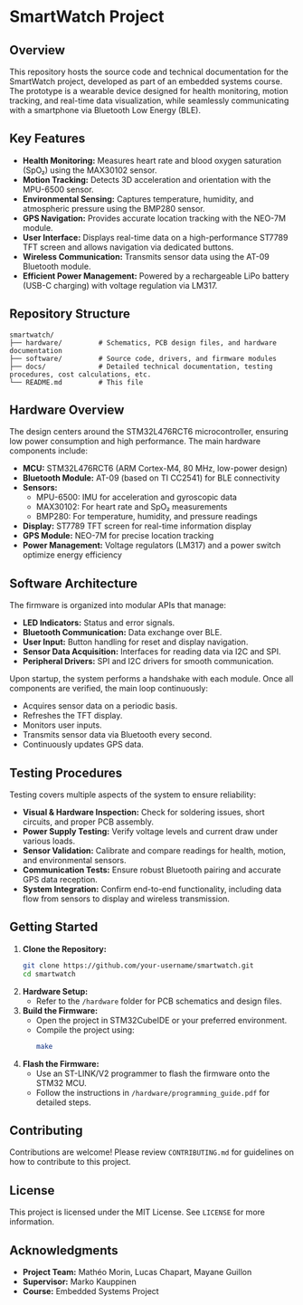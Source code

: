 # SmartWatch Project

## Overview

This repository hosts the source code and technical documentation for the SmartWatch project, developed as part of an embedded systems course. The prototype is a wearable device designed for health monitoring, motion tracking, and real-time data visualization, while seamlessly communicating with a smartphone via Bluetooth Low Energy (BLE).

## Key Features

- **Health Monitoring:** Measures heart rate and blood oxygen saturation (SpO₂) using the MAX30102 sensor.
- **Motion Tracking:** Detects 3D acceleration and orientation with the MPU-6500 sensor.
- **Environmental Sensing:** Captures temperature, humidity, and atmospheric pressure using the BMP280 sensor.
- **GPS Navigation:** Provides accurate location tracking with the NEO-7M module.
- **User Interface:** Displays real-time data on a high-performance ST7789 TFT screen and allows navigation via dedicated buttons.
- **Wireless Communication:** Transmits sensor data using the AT-09 Bluetooth module.
- **Efficient Power Management:** Powered by a rechargeable LiPo battery (USB-C charging) with voltage regulation via LM317.

## Repository Structure

```
smartwatch/
├── hardware/         # Schematics, PCB design files, and hardware documentation
├── software/         # Source code, drivers, and firmware modules
├── docs/             # Detailed technical documentation, testing procedures, cost calculations, etc.
└── README.md         # This file
```

## Hardware Overview

The design centers around the STM32L476RCT6 microcontroller, ensuring low power consumption and high performance. The main hardware components include:

- **MCU:** STM32L476RCT6 (ARM Cortex-M4, 80 MHz, low-power design)
- **Bluetooth Module:** AT-09 (based on TI CC2541) for BLE connectivity
- **Sensors:**
  - MPU-6500: IMU for acceleration and gyroscopic data
  - MAX30102: For heart rate and SpO₂ measurements
  - BMP280: For temperature, humidity, and pressure readings
- **Display:** ST7789 TFT screen for real-time information display
- **GPS Module:** NEO-7M for precise location tracking
- **Power Management:** Voltage regulators (LM317) and a power switch optimize energy efficiency


## Software Architecture

The firmware is organized into modular APIs that manage:

- **LED Indicators:** Status and error signals.
- **Bluetooth Communication:** Data exchange over BLE.
- **User Input:** Button handling for reset and display navigation.
- **Sensor Data Acquisition:** Interfaces for reading data via I2C and SPI.
- **Peripheral Drivers:** SPI and I2C drivers for smooth communication.

Upon startup, the system performs a handshake with each module. Once all components are verified, the main loop continuously:

- Acquires sensor data on a periodic basis.
- Refreshes the TFT display.
- Monitors user inputs.
- Transmits sensor data via Bluetooth every second.
- Continuously updates GPS data.

## Testing Procedures

Testing covers multiple aspects of the system to ensure reliability:

- **Visual & Hardware Inspection:** Check for soldering issues, short circuits, and proper PCB assembly.
- **Power Supply Testing:** Verify voltage levels and current draw under various loads.
- **Sensor Validation:** Calibrate and compare readings for health, motion, and environmental sensors.
- **Communication Tests:** Ensure robust Bluetooth pairing and accurate GPS data reception.
- **System Integration:** Confirm end-to-end functionality, including data flow from sensors to display and wireless transmission.


## Getting Started

1. **Clone the Repository:**
   ```sh
   git clone https://github.com/your-username/smartwatch.git
   cd smartwatch
   ```
2. **Hardware Setup:**
   - Refer to the `/hardware` folder for PCB schematics and design files.
3. **Build the Firmware:**
   - Open the project in STM32CubeIDE or your preferred environment.
   - Compile the project using:
     ```sh
     make
     ```
4. **Flash the Firmware:**
   - Use an ST-LINK/V2 programmer to flash the firmware onto the STM32 MCU.
   - Follow the instructions in `/hardware/programming_guide.pdf` for detailed steps.

## Contributing

Contributions are welcome! Please review `CONTRIBUTING.md` for guidelines on how to contribute to this project.

## License

This project is licensed under the MIT License. See `LICENSE` for more information.

## Acknowledgments

- **Project Team:** Mathéo Morin, Lucas Chapart, Mayane Guillon
- **Supervisor:** Marko Kauppinen
- **Course:** Embedded Systems Project
